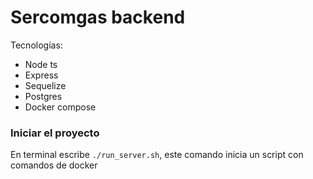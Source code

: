 # Sercomgas backend 

Tecnologías:
  - Node ts
  - Express
  - Sequelize
  - Postgres
  - Docker compose

  ### Iniciar el proyecto

En terminal escribe `./run_server.sh`, este comando inicia un script con comandos de docker
